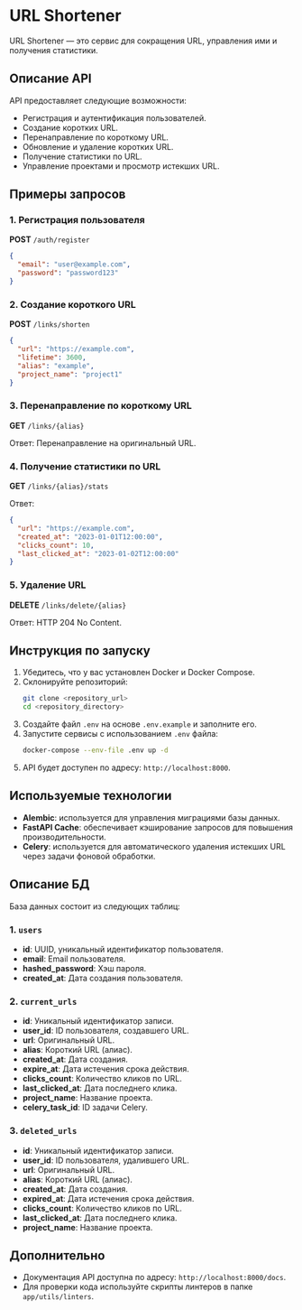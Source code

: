 # URL Shortener
URL Shortener — это сервис для сокращения URL, управления ими и получения статистики.

## Описание API
API предоставляет следующие возможности:
- Регистрация и аутентификация пользователей.
- Создание коротких URL.
- Перенаправление по короткому URL.
- Обновление и удаление коротких URL.
- Получение статистики по URL.
- Управление проектами и просмотр истекших URL.

## Примеры запросов
### 1. Регистрация пользователя
**POST** `/auth/register`

```json
{
  "email": "user@example.com",
  "password": "password123"
}
```

### 2. Создание короткого URL
**POST** `/links/shorten`

```json
{
  "url": "https://example.com",
  "lifetime": 3600,
  "alias": "example",
  "project_name": "project1"
}
```

### 3. Перенаправление по короткому URL
**GET** `/links/{alias}`

Ответ: Перенаправление на оригинальный URL.

### 4. Получение статистики по URL
**GET** `/links/{alias}/stats`

Ответ:
```json
{
  "url": "https://example.com",
  "created_at": "2023-01-01T12:00:00",
  "clicks_count": 10,
  "last_clicked_at": "2023-01-02T12:00:00"
}
```

### 5. Удаление URL
**DELETE** `/links/delete/{alias}`

Ответ: HTTP 204 No Content.

## Инструкция по запуску
1. Убедитесь, что у вас установлен Docker и Docker Compose.
2. Склонируйте репозиторий:
   ```bash
   git clone <repository_url>
   cd <repository_directory>
   ```
3. Создайте файл `.env` на основе `.env.example` и заполните его.
4. Запустите сервисы с использованием `.env` файла:
   ```bash
   docker-compose --env-file .env up -d
   ```
5. API будет доступен по адресу: `http://localhost:8000`.

## Используемые технологии
- **Alembic**: используется для управления миграциями базы данных.
- **FastAPI Cache**: обеспечивает кэширование запросов для повышения производительности.
- **Celery**: используется для автоматического удаления истекших URL через задачи фоновой обработки.

## Описание БД
База данных состоит из следующих таблиц:

### 1. `users`
- **id**: UUID, уникальный идентификатор пользователя.
- **email**: Email пользователя.
- **hashed_password**: Хэш пароля.
- **created_at**: Дата создания пользователя.

### 2. `current_urls`
- **id**: Уникальный идентификатор записи.
- **user_id**: ID пользователя, создавшего URL.
- **url**: Оригинальный URL.
- **alias**: Короткий URL (алиас).
- **created_at**: Дата создания.
- **expire_at**: Дата истечения срока действия.
- **clicks_count**: Количество кликов по URL.
- **last_clicked_at**: Дата последнего клика.
- **project_name**: Название проекта.
- **celery_task_id**: ID задачи Celery.

### 3. `deleted_urls`
- **id**: Уникальный идентификатор записи.
- **user_id**: ID пользователя, удалившего URL.
- **url**: Оригинальный URL.
- **alias**: Короткий URL (алиас).
- **created_at**: Дата создания.
- **expired_at**: Дата истечения срока действия.
- **clicks_count**: Количество кликов по URL.
- **last_clicked_at**: Дата последнего клика.
- **project_name**: Название проекта.

## Дополнительно
- Документация API доступна по адресу: `http://localhost:8000/docs`.
- Для проверки кода используйте скрипты линтеров в папке `app/utils/linters`.
